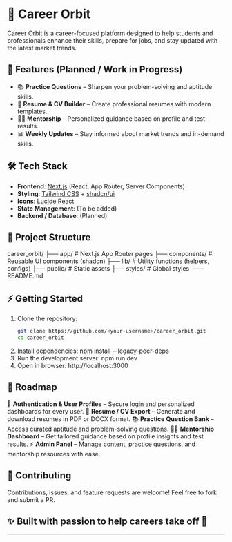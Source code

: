 # 🌌 Career Orbit

Career Orbit is a career-focused platform designed to help students and professionals enhance their skills, prepare for jobs, and stay updated with the latest market trends.  

## 🚀 Features (Planned / Work in Progress)
- 📚 **Practice Questions** – Sharpen your problem-solving and aptitude skills.  
- 📝 **Resume & CV Builder** – Create professional resumes with modern templates.  
- 👨‍🏫 **Mentorship** – Personalized guidance based on profile and test results.  
- 📊 **Weekly Updates** – Stay informed about market trends and in-demand skills.  

## 🛠 Tech Stack
- **Frontend**: [Next.js](https://nextjs.org/) (React, App Router, Server Components)  
- **Styling**: [Tailwind CSS](https://tailwindcss.com/) + [shadcn/ui](https://ui.shadcn.com/)  
- **Icons**: [Lucide React](https://lucide.dev/)  
- **State Management**: (To be added)  
- **Backend / Database**: (Planned)  

## 📂 Project Structure
career_orbit/
├── app/ # Next.js App Router pages
├── components/ # Reusable UI components (shadcn)
├── lib/ # Utility functions (helpers, configs)
├── public/ # Static assets
├── styles/ # Global styles
└── README.md

## ⚡️ Getting Started
1. Clone the repository:  
   ```bash
   git clone https://github.com/<your-username>/career_orbit.git
   cd career_orbit
2. Install dependencies:
npm install --legacy-peer-deps
3. Run the development server:
npm run dev
4. Open in browser:
http://localhost:3000

## 📌 Roadmap
🔐 **Authentication & User Profiles** – Secure login and personalized dashboards for every user.
📝 **Resume / CV Export** – Generate and download resumes in PDF or DOCX format.
📚 **Practice Question Bank** – Access curated aptitude and problem-solving questions.
👨‍🏫 **Mentorship Dashboard** – Get tailored guidance based on profile insights and test results.
⚡ **Admin Panel**   – Manage content, practice questions, and mentorship resources with ease.

## 🤝 Contributing

Contributions, issues, and feature requests are welcome!
Feel free to fork and submit a PR.

## ✨ Built with passion to help careers take off 🚀

---